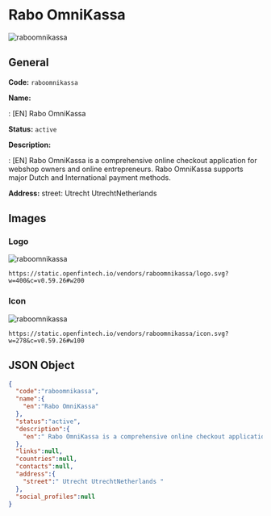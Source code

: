 
# Rabo OmniKassa 
![raboomnikassa](https://static.openfintech.io/vendors/raboomnikassa/logo.svg?w=400&c=v0.59.26#w200)  

## General 
 
**Code:** `raboomnikassa` 
 
**Name:** 
 
:	[EN] Rabo OmniKassa 
 
**Status:** `active` 
 
**Description:** 
 
: [EN]  Rabo OmniKassa is a comprehensive online checkout application for webshop owners and online entrepreneurs. Rabo OmniKassa supports major Dutch and International payment methods.   
 
**Address:** 
street:  Utrecht UtrechtNetherlands  

## Images 

### Logo 
 
![raboomnikassa](https://static.openfintech.io/vendors/raboomnikassa/logo.svg?w=400&c=v0.59.26#w200)  

```
https://static.openfintech.io/vendors/raboomnikassa/logo.svg?w=400&c=v0.59.26#w200
```  

### Icon 
 
![raboomnikassa](https://static.openfintech.io/vendors/raboomnikassa/icon.svg?w=278&c=v0.59.26#w100)  

```
https://static.openfintech.io/vendors/raboomnikassa/icon.svg?w=278&c=v0.59.26#w100
```  

## JSON Object 

```json
{
  "code":"raboomnikassa",
  "name":{
    "en":"Rabo OmniKassa"
  },
  "status":"active",
  "description":{
    "en":" Rabo OmniKassa is a comprehensive online checkout application for webshop owners and online entrepreneurs. Rabo OmniKassa supports major Dutch and International payment methods.\u00a0 "
  },
  "links":null,
  "countries":null,
  "contacts":null,
  "address":{
    "street":" Utrecht UtrechtNetherlands "
  },
  "social_profiles":null
}
```  
